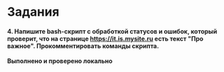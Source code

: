 # Задания
#### 4. Напишите bash-скрипт с обработкой статусов и ошибок, который проверит, что на странице https://it.is.mysite.ru есть текст "Про важное". Прокомментировать команды скрипта.

**Выполнено и проверено локально**
